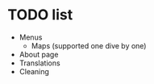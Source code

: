 TODO list
=========

* Menus
	* Maps (supported one dive by one)
* About page
* Translations
* Cleaning